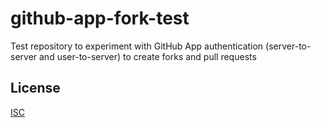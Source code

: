 # github-app-fork-test

Test repository to experiment with GitHub App authentication (server-to-server and user-to-server) to create forks and pull requests

## License

[ISC](LICENSE)
